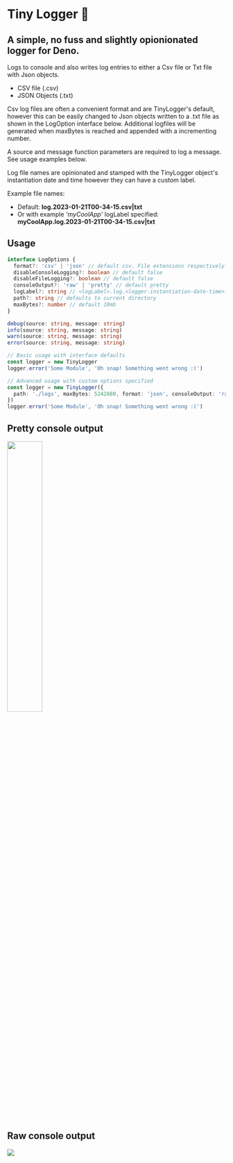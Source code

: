 # Tiny Logger 🌱
## A simple, no fuss and slightly opionionated logger for Deno.  
Logs to console and also writes log entries to either a Csv file or Txt file with Json objects.
- CSV file (.csv)
- JSON Objects (.txt)

Csv log files are often a convenient format and are TinyLogger's default, however this can be easily changed to Json objects written to a .txt file as shown in the LogOption interface below. Additional logfiles will be generated when maxBytes is reached and appended with a incrementing number.

A source and message function parameters are required to log a message. See usage examples below.

Log file names are opinionated and stamped with the TinyLogger object's instantiation date and time however they can have a custom label. 

Example file names:

- Default: **log.2023-01-21T00-34-15.csv|txt**
- Or with example *'myCoolApp'* logLabel specified: **myCoolApp.log.2023-01-21T00-34-15.csv|txt**

## Usage

```typescript
interface LogOptions {
  format?: 'csv' | 'json' // default csv. File extensions respectively are .csv or .txt
  disableConsoleLogging?: boolean // default false
  disableFileLogging?: boolean // default false
  consoleOutput?: 'raw' | 'pretty' // default pretty
  logLabel?: string // <logLabel>.log.<logger-instantiation-date-time>.csv|txt
  path?: string // defaults to current directory
  maxBytes?: number // default 10mb
}

debug(source: string, message: string)
info(source: string, message: string)
warn(source: string, message: string)
error(source: string, message: string)

// Basic usage with interface defaults
const logger = new TinyLogger
logger.error('Some Module', 'Oh snap! Something went wrong :(')

// Advanced usage with custom options specified
const logger = new TinyLogger({
  path: './logs', maxBytes: 5242880, format: 'json', consoleOutput: 'raw'
})
logger.error('Some Module', 'Oh snap! Something went wrong :(')
```
## Pretty console output
<img src='https://drive.google.com/uc?id=1BkolBle9-wQzS5KaJ4QVWpuDEve7Bfx2' width="40%">

## Raw console output
<img src='https://drive.google.com/uc?id=1hUWa89k0RUh6K4K4V0CFDsnyr6F8vQ9s'>


